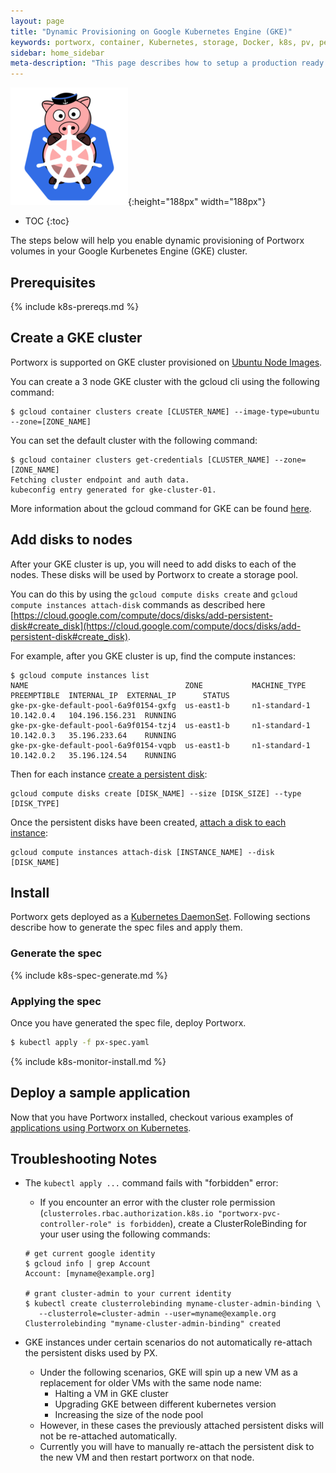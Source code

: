 ```yaml
---
layout: page
title: "Dynamic Provisioning on Google Kubernetes Engine (GKE)"
keywords: portworx, container, Kubernetes, storage, Docker, k8s, pv, persistent disk, gke, gce
sidebar: home_sidebar
meta-description: "This page describes how to setup a production ready Portworx cluster in a Google Kubernetes Engine (GKE)."
---
```


![k8s porx Logo](/images/k8s-porx.png){:height="188px" width="188px"}

* TOC
{:toc}

The steps below will help you enable dynamic provisioning of Portworx volumes in your Google Kurbenetes Engine (GKE) cluster.

## Prerequisites

{% include k8s-prereqs.md %}

## Create a GKE cluster
Portworx is supported on GKE cluster provisioned on [Ubuntu Node Images](https://cloud.google.com/kubernetes-engine/docs/node-images).

You can create a 3 node GKE cluster with the gcloud cli using the following command:
```
$ gcloud container clusters create [CLUSTER_NAME] --image-type=ubuntu --zone=[ZONE_NAME]
```

You can set the default cluster with the following command:
```
$ gcloud container clusters get-credentials [CLUSTER_NAME] --zone=[ZONE_NAME]
Fetching cluster endpoint and auth data.
kubeconfig entry generated for gke-cluster-01.
```

More information about the gcloud command for GKE can be found [here](https://cloud.google.com/kubernetes-engine/docs/clusters/operations).

## Add disks to nodes

After your GKE cluster is up, you will need to add disks to each of the nodes. These disks will be used by Portworx to create a storage pool.

You can do this by using the `gcloud compute disks create` and `gcloud compute instances attach-disk` commands as described here [https://cloud.google.com/compute/docs/disks/add-persistent-disk#create_disk](https://cloud.google.com/compute/docs/disks/add-persistent-disk#create_disk).

For example, after you GKE cluster is up, find the compute instances:
```
$ gcloud compute instances list
NAME                                   ZONE           MACHINE_TYPE   PREEMPTIBLE  INTERNAL_IP  EXTERNAL_IP      STATUS
gke-px-gke-default-pool-6a9f0154-gxfg  us-east1-b     n1-standard-1               10.142.0.4   104.196.156.231  RUNNING
gke-px-gke-default-pool-6a9f0154-tzj4  us-east1-b     n1-standard-1               10.142.0.3   35.196.233.64    RUNNING
gke-px-gke-default-pool-6a9f0154-vqpb  us-east1-b     n1-standard-1               10.142.0.2   35.196.124.54    RUNNING
```

Then for each instance [create a persistent disk](https://cloud.google.com/sdk/gcloud/reference/compute/disks/create):
```
gcloud compute disks create [DISK_NAME] --size [DISK_SIZE] --type [DISK_TYPE]
```

Once the persistent disks have been created, [attach a disk to each instance](https://cloud.google.com/sdk/gcloud/reference/compute/instances/attach-disk):
```
gcloud compute instances attach-disk [INSTANCE_NAME] --disk [DISK_NAME]
```

## Install

Portworx gets deployed as a [Kubernetes DaemonSet](https://kubernetes.io/docs/concepts/workloads/controllers/daemonset/). Following sections describe how to generate the spec files and apply them.

### Generate the spec

{% include k8s-spec-generate.md %}

### Applying the spec

Once you have generated the spec file, deploy Portworx.

```bash
$ kubectl apply -f px-spec.yaml
```

{% include k8s-monitor-install.md %}

## Deploy a sample application

Now that you have Portworx installed, checkout various examples of [applications using Portworx on Kubernetes](/scheduler/kubernetes/k8s-px-app-samples.html).

## Troubleshooting Notes

* The `kubectl apply ...` command fails with "forbidden" error:
   - If you encounter an error with the cluster role permission (```clusterroles.rbac.authorization.k8s.io "portworx-pvc-controller-role" is forbidden```), create a ClusterRoleBinding for your user using the following commands:

   ```
   # get current google identity
   $ gcloud info | grep Account
   Account: [myname@example.org]

   # grant cluster-admin to your current identity
   $ kubectl create clusterrolebinding myname-cluster-admin-binding \
      --clusterrole=cluster-admin --user=myname@example.org
   Clusterrolebinding "myname-cluster-admin-binding" created
   ```

* GKE instances under certain scenarios do not automatically re-attach the persistent disks used by PX.
   - Under the following scenarios, GKE will spin up a new VM as a replacement for older VMs with the same node name:
      * Halting a VM in GKE cluster
      * Upgrading GKE between different kubernetes version
      * Increasing the size of the node pool
   - However, in these cases the previously attached persistent disks will not be re-attached automatically.
   - Currently you will have to manually re-attach the persistent disk to the new VM and then restart portworx on that node.